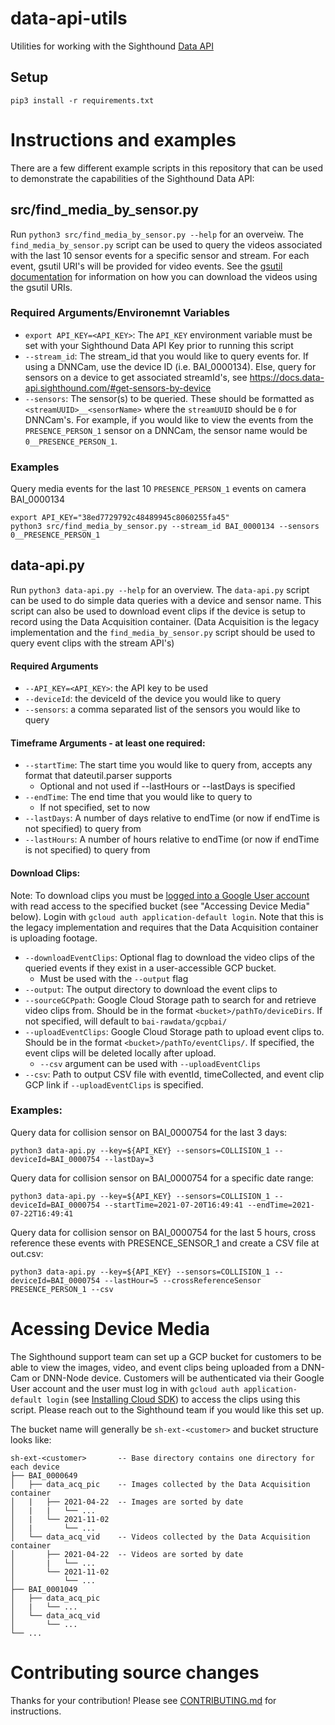 # data-api-utils

Utilities for working with the Sighthound [Data API](http://docs.data-api.boulderai.com/#introduction)

## Setup

```
pip3 install -r requirements.txt
```

# Instructions and examples
There are a few different example scripts in this repository that can be used to demonstrate the capabilities of the Sighthound Data API:
## src/find_media_by_sensor.py
Run `python3 src/find_media_by_sensor.py --help` for an overveiw. The `find_media_by_sensor.py` script can be used to query the videos associated with the last 10 sensor events for a specific sensor and stream. For each event, gsutil URI's will be provided for video events. See the [gsutil documentation](https://cloud.google.com/storage/docs/gsutil) for information on how you can download the videos using the gsutil URIs.
### Required Arguments/Environemnt Variables
- `export API_KEY=<API_KEY>`: The `API_KEY` environment variable must be set with your Sighthound Data API Key prior to running this script
- `--stream_id`: The stream_id that you would like to query events for. If using a DNNCam, use the device ID (i.e. BAI_0000134). Else, query for sensors on a device to get associated streamId's, see https://docs.data-api.sighthound.com/#get-sensors-by-device
- `--sensors`: The sensor(s) to be queried. These should be formatted as `<streamUUID>__<sensorName>` where the `streamUUID` should be `0` for DNNCam's. For example, if you would like to view the events from the `PRESENCE_PERSON_1` sensor on a DNNCam, the sensor name would be `0__PRESENCE_PERSON_1`.

### Examples
Query media events for the last 10 `PRESENCE_PERSON_1` events on camera BAI_0000134
```
export API_KEY="38ed7729792c48489945c8060255fa45"
python3 src/find_media_by_sensor.py --stream_id BAI_0000134 --sensors 0__PRESENCE_PERSON_1
```

## data-api.py
Run `python3 data-api.py --help` for an overview. The `data-api.py` script can be used to do simple data queries with a device and sensor name.  This script can also be used to download event clips if the device is setup to record using the Data Acquisition container. (Data Acquisition is the legacy implementation and the `find_media_by_sensor.py` script should be used to query event clips with the stream API's)

#### Required Arguments
- `--API_KEY=<API_KEY>`: the API key to be used
- `--deviceId`: the deviceId of the device you would like to query
- `--sensors`: a comma separated list of the sensors you would like to query
#### Timeframe Arguments - at least one required:
- `--startTime`: The start time you would like to query from, accepts any format that dateutil.parser supports
	- Optional and not used if --lastHours or --lastDays is specified
- `--endTime`: The end time that you would like to query to
	- If not specified, set to now
- `--lastDays`: A number of days relative to endTime (or now if endTime is not specified) to query from
- `--lastHours`: A number of hours relative to endTime (or now if endTime is not specified) to query from
#### Download Clips:
Note: To download clips you must be [logged into a Google User account](https://cloud.google.com/sdk/gcloud/reference/auth/login) with read access to the specified bucket (see "Accessing Device Media" below). Login with `gcloud auth application-default login`. Note that this is the legacy implementation and requires that
the Data Acquisition container is uploading footage.
- `--downloadEventClips`: Optional flag to download the video clips of the queried events if they exist in a user-accessible GCP bucket.
	- Must be used with the `--output` flag
- `--output`: The output directory to download the event clips to
- `--sourceGCPpath`: Google Cloud Storage path to search for and retrieve video clips from. Should be in the format `<bucket>/pathTo/deviceDirs`. If not specified, will default to `bai-rawdata/gcpbai/`
- `--uploadEventClips`: Google Cloud Storage path to upload event clips to. Should be in the format `<bucket>/pathTo/eventClips/`. If specified, the event clips will be deleted locally after upload.
	- `--csv` argument can be used with `--uploadEventClips`
- `--csv`: Path to output CSV file with eventId, timeCollected, and event clip GCP link if `--uploadEventClips` is specified.

### Examples:
Query data for collision sensor on BAI_0000754 for the last 3 days:
```
python3 data-api.py --key=${API_KEY} --sensors=COLLISION_1 --deviceId=BAI_0000754 --lastDay=3
```
Query data for collision sensor on BAI_0000754 for a specific date range:
```
python3 data-api.py --key=${API_KEY} --sensors=COLLISION_1 --deviceId=BAI_0000754 --startTime=2021-07-20T16:49:41 --endTime=2021-07-22T16:49:41
```
Query data for collision sensor on BAI_0000754 for the last 5 hours, cross reference these events with PRESENCE_SENSOR_1 and create a CSV file at out.csv:
```
python3 data-api.py --key=${API_KEY} --sensors=COLLISION_1 --deviceId=BAI_0000754 --lastHour=5 --crossReferenceSensor PRESENCE_PERSON_1 --csv
```

# Acessing Device Media
The Sighthound support team can set up a GCP bucket for customers to be able to view the images, video, and event clips being uploaded from a DNN-Cam or DNN-Node device. Customers will be authenticated via their Google User account and the user must log in with `gcloud auth application-default login`  (see [Installing Cloud SDK](https://cloud.google.com/sdk/docs/install)) to access the clips using this script. Please reach out to the Sighthound team if you would like this set up.

The bucket name will generally be `sh-ext-<customer>` and bucket structure looks like:
```
sh-ext-<customer>       -- Base directory contains one directory for each device
├── BAI_0000649
│   ├── data_acq_pic	-- Images collected by the Data Acquisition container
│   |	├── 2021-04-22  -- Images are sorted by date
│   |	|	└── ...
│   |	└── 2021-11-02
│   |		└── ...
│   └── data_acq_vid	-- Videos collected by the Data Acquisition container
│   	├── 2021-04-22  -- Videos are sorted by date
│   	|	└── ...
│   	└── 2021-11-02
│   		└── ...
├── BAI_0001049
│   ├── data_acq_pic
│   |	└── ...
│   └── data_acq_vid
│   	└── ...
└── ...
```

# Contributing source changes

Thanks for your contribution!  Please see [CONTRIBUTING.md](CONTRIBUTING.md) for instructions.
